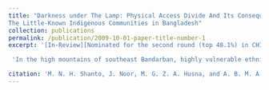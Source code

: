 ```yaml
---
title: "Darkness under The Lamp: Physical Access Divide And Its Consequences among
The Little-Known Indigenous Communities in Bangladesh"
collection: publications
permalink: /publication/2009-10-01-paper-title-number-1
excerpt: '[In-Review][Nominated for the second round (top 48.1%) in CHI ’23; received notification on November 8, 2022]'

 'In the high mountains of southeast Bandarban, highly vulnerable ethnic communities (we refer to them as HVECs) live without basic mobile and network availability. To the best of our knowledge, no study in the literature has focused on improving HVECs life. To create a new discussion in HCI, we make two visits to six different ethnic communities in 15 different paras (villages) and conduct a mixed-method study to uncover their mobile and network availability with HVECs. We share the framework we used to tackle the non-availability of local informers and interpreters in HVECs. This study will help researchers better prepare for fieldwork and design technologies in distant indigenous communities'

citation: 'M. N. H. Shanto, J. Noor, M. G. Z. A. Husna, and A. B. M. A. A. Islam'
---
```


